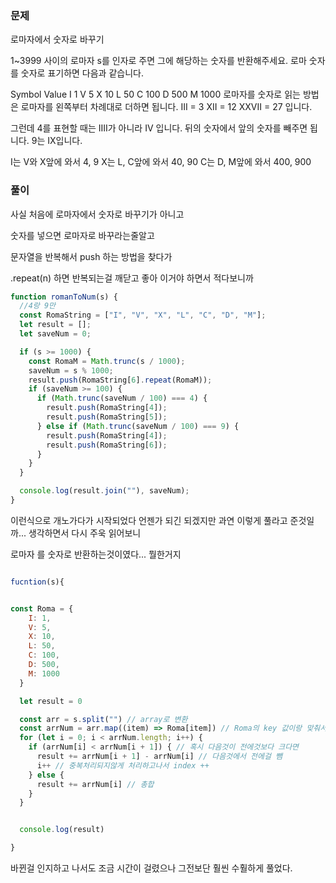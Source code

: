 ### 문제

로마자에서 숫자로 바꾸기

1~3999 사이의 로마자 s를 인자로 주면 그에 해당하는 숫자를 반환해주세요. 로마 숫자를 숫자로 표기하면 다음과 같습니다.

Symbol Value
I 1
V 5
X 10
L 50
C 100
D 500
M 1000
로마자를 숫자로 읽는 방법은 로마자를 왼쪽부터 차례대로 더하면 됩니다. III = 3 XII = 12 XXVII = 27 입니다.

그런데 4를 표현할 때는 IIII가 아니라 IV 입니다. 뒤의 숫자에서 앞의 숫자를 빼주면 됩니다. 9는 IX입니다.

I는 V와 X앞에 와서 4, 9 X는 L, C앞에 와서 40, 90 C는 D, M앞에 와서 400, 900

### 풀이

사실 처음에
로마자에서 숫자로 바꾸기가 아니고

숫자를 넣으면 로마자로 바꾸라는줄알고

문자열을 반복해서 push 하는 방법을 찾다가

.repeat(n) 하면 반복되는걸 깨닫고 좋아 이거야 하면서 적다보니까

```js
function romanToNum(s) {
  //4랑 9만
  const RomaString = ["I", "V", "X", "L", "C", "D", "M"];
  let result = [];
  let saveNum = 0;

  if (s >= 1000) {
    const RomaM = Math.trunc(s / 1000);
    saveNum = s % 1000;
    result.push(RomaString[6].repeat(RomaM));
    if (saveNum >= 100) {
      if (Math.trunc(saveNum / 100) === 4) {
        result.push(RomaString[4]);
        result.push(RomaString[5]);
      } else if (Math.trunc(saveNum / 100) === 9) {
        result.push(RomaString[4]);
        result.push(RomaString[6]);
      }
    }
  }

  console.log(result.join(""), saveNum);
}
```

이런식으로 개노가다가 시작되었다 언젠가 되긴 되겠지만 과연 이렇게 풀라고 준것일까... 생각하면서 다시 주욱 읽어보니

로마자 를 숫자로 반환하는것이였다... 뭘한거지

```js

fucntion(s){


const Roma = {
    I: 1,
    V: 5,
    X: 10,
    L: 50,
    C: 100,
    D: 500,
    M: 1000
  }

  let result = 0

  const arr = s.split("") // array로 변환
  const arrNum = arr.map((item) => Roma[item]) // Roma의 key 값이랑 맞춰서 각각 값 map으로 변환
  for (let i = 0; i < arrNum.length; i++) {
    if (arrNum[i] < arrNum[i + 1]) { // 혹시 다음것이 전에것보다 크다면
      result += arrNum[i + 1] - arrNum[i] // 다음것에서 전에걸 뺌
      i++ // 중복처리되지않게 처리하고나서 index ++
    } else {
      result += arrNum[i] // 총합
    }
  }


  console.log(result)

}

```

바뀐걸 인지하고 나서도 조금 시간이 걸렸으나 그전보단 훨씬 수훨하게 풀었다.
